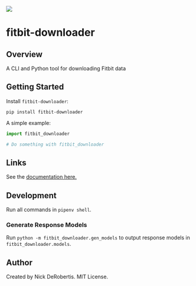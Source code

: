 
[![](https://codecov.io/gh/nickderobertis/fitbit-downloader/branch/master/graph/badge.svg)](https://codecov.io/gh/nickderobertis/fitbit-downloader)

#  fitbit-downloader

## Overview

A CLI and Python tool for downloading Fitbit data

## Getting Started

Install `fitbit-downloader`:

```
pip install fitbit-downloader
```

A simple example:

```python
import fitbit_downloader

# Do something with fitbit_downloader
```

## Links

See the
[documentation here.](
https://nickderobertis.github.io/fitbit-downloader/
)

## Development

Run all commands in `pipenv shell`.

### Generate Response Models

Run `python -m fitbit_downloader.gen_models` to output response models 
in `fitbit_downloader.models`.

## Author

Created by Nick DeRobertis. MIT License.